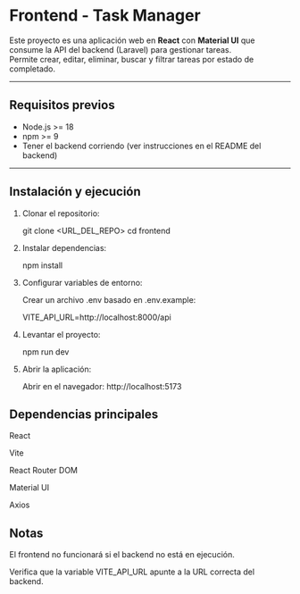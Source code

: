 # Frontend - Task Manager

Este proyecto es una aplicación web en **React** con **Material UI** que consume la API del backend (Laravel) para gestionar tareas.  
Permite crear, editar, eliminar, buscar y filtrar tareas por estado de completado.

---

## **Requisitos previos**

- Node.js >= 18
- npm >= 9
- Tener el backend corriendo (ver instrucciones en el README del backend)

---

## **Instalación y ejecución**

1. Clonar el repositorio:

   git clone <URL_DEL_REPO>
   cd frontend

2. Instalar dependencias:

    npm install

3. Configurar variables de entorno:

    Crear un archivo .env basado en .env.example:

    VITE_API_URL=http://localhost:8000/api

4. Levantar el proyecto:

    npm run dev


5. Abrir la aplicación:

    Abrir en el navegador: http://localhost:5173


## **Dependencias principales**

React

Vite

React Router DOM

Material UI

Axios

## **Notas**

El frontend no funcionará si el backend no está en ejecución.

Verifica que la variable VITE_API_URL apunte a la URL correcta del backend.
